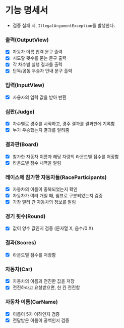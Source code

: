 # 기능 명세서
- 검증 실패 시, `IllegalArgumentException`를 발생한다.

### 출력(OutputView)
- [x] 자동차 이름 입력 문구 출력
- [x] 시도할 횟수를 묻는 문구 출력
- [x] 각 차수별 실행 결과를 출력
- [x] 단독/공동 우승자 안내 문구 출력

### 입력(InputView)
- [x] 사용자의 입력 값을 받아 반환

### 심판(Judge)
- [x] 차수별로 경주를 시작하고, 경주 결과를 결과판에 기록함
- [x] 누가 우승했는지 결과를 알려줌 

### 결과판(Board)
- [x] 참가한 자동차 이름과 해당 차량의 라운드별 점수를 저장함
- [x] 라운드별 점수 내역을 알림

### 레이스에 참가한 자동차들(RaceParticipants)
- [x] 자동차의 이름이 중복되었는지 확인
- [x] 자동차가 여러 개일 때, 쉼표로 구분되었는지 검증
- [x] 가장 멀리 간 자동차의 정보를 알림

### 경기 횟수(Round)
- [x] 값이 양수 값인지 검증 (문자열 X, 음수/0 X)

### 결과(Scores)
- [x] 라운드별 점수를 저장함

### 자동차(Car)
- [x] 자동차의 이름과 전진한 값을 저장
- [x] 전진하라고 요청받으면, 한 칸 전진함

### 자동차 이름(CarName)
- [x] 이름이 5자 이하인지 검증
- [x] 전달받은 이름이 공백인지 검증